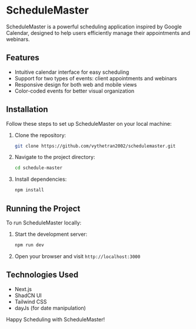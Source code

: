 # ScheduleMaster

ScheduleMaster is a powerful scheduling application inspired by Google Calendar, designed to help users efficiently manage their appointments and webinars.

## Features

- Intuitive calendar interface for easy scheduling
- Support for two types of events: client appointments and webinars
- Responsive design for both web and mobile views
- Color-coded events for better visual organization

## Installation

Follow these steps to set up ScheduleMaster on your local machine:

1. Clone the repository:
   ```bash
   git clone https://github.com/vythetran2002/schedulemaster.git
   ```

2. Navigate to the project directory:
   ```bash
   cd schedule-master
   ```

3. Install dependencies:
   ```bash
   npm install
   ```

## Running the Project

To run ScheduleMaster locally:

1. Start the development server:
   ```bash
   npm run dev
   ```

2. Open your browser and visit `http://localhost:3000`


## Technologies Used

- Next.js
- ShadCN UI
- Tailwind CSS
- dayJs (for date manipulation)

Happy Scheduling with ScheduleMaster!
